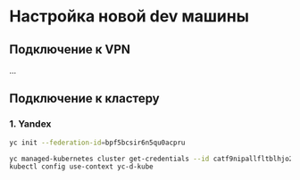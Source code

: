# Настройка новой dev машины

## Подключение к VPN

...

## Подключение к кластеру

### 1. Yandex

```bash
yc init --federation-id=bpf5bcsir6n5qu0acpru

yc managed-kubernetes cluster get-credentials --id catf9nipallfltblhjo2 --external
kubectl config use-context yc-d-kube
```

